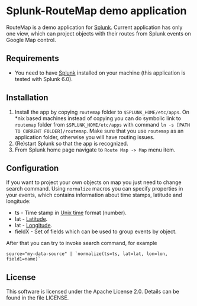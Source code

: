 # Splunk-RouteMap demo application

RouteMap is a demo application for [Splunk](https://splunk.com). 
Current application has only one view, which can project objects with their routes 
from Splunk events on Google Map control. 

## Requirements

  * You need to have [Splunk](http://www.splunk.com/download) installed on your machine 
    (this application is tested with Splunk 6.0).

## Installation
 
  1. Install the app by copying `routemap` folder to `$SPLUNK_HOME/etc/apps`. 
     On *nix based machines instead of copying you can do symbolic link to `routemap` folder
     from `$SPLUNK_HOME/etc/apps` with command `ln -s [PATH TO CURRENT FOLDER]/routemap`.
     Make sure that you use `routemap` as an application folder, otherwise you will have routing issues.
  2. (Re)start Splunk so that the app is recognized.
  3. From Splunk home page navigate to `Route Map -> Map` menu item. 

## Configuration

If you want to project your own objects on map you just need to change search command.
Using `normalize` macros you can specify properties in your events, which contains
information about time stamps, latitude and longitude:

  * ts - Time stamp in [Unix time](http://en.wikipedia.org/wiki/Unix_time) format (number).
  * lat - [Latitude](http://en.wikipedia.org/wiki/Latitude).
  * lat - [Longitude](http://en.wikipedia.org/wiki/Longitude).
  * fieldX - Set of fields which can be used to group events by object.

After that you can try to invoke search command, for example

    source="my-data-source" | `normalize(ts=ts, lat=lat, lon=lon, field1=name)`

## License

This software is licensed under the Apache License 2.0. Details can be found in the file LICENSE.